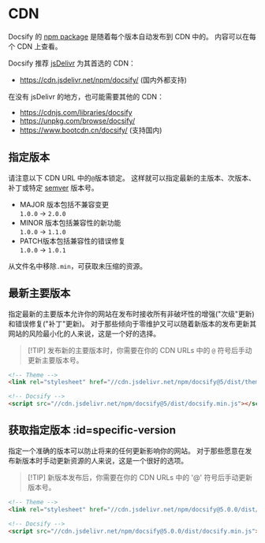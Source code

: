 # CDN

Docsify 的 [npm package](https://www.npmjs.com/package/docsify) 是随着每个版本自动发布到 CDN 中的。 内容可以在每个 CDN 上查看。

Docsify 推荐 [jsDelivr](//cdn.jsdelivr.net) 为其首选的 CDN：

- https://cdn.jsdelivr.net/npm/docsify/ (国内外都支持)

在没有 jsDelivr 的地方，也可能需要其他的 CDN：

- https://cdnjs.com/libraries/docsify
- https://unpkg.com/browse/docsify/
- https://www.bootcdn.cn/docsify/ (支持国内)

## 指定版本

请注意以下 CDN URL 中的`@`版本锁定。 这样就可以指定最新的主版本、次版本、补丁或特定 [semver](https://semver.org) 版本号。

- MAJOR 版本包括不兼容变更<br>
  `1.0.0` → `2.0.0`
- MINOR 版本包括兼容性的新功能<br>
  `1.0.0` → `1.1.0`
- PATCH版本包括兼容性的错误修复<br>
  `1.0.0` → `1.0.1`

从文件名中移除`.min`，可获取未压缩的资源。

## 最新主要版本

指定最新的主要版本允许你的网站在发布时接收所有非破坏性的增强("次级"更新)和错误修复("补丁"更新)。 对于那些倾向于零维护又可以随着新版本的发布更新其网站的风险最小化的人来说，这是一个好的选择。

> [!TIP] 发布新的主要版本时，你需要在你的 CDN URLs 中的 `@` 符号后手动更新主要版本号。

<!-- prettier-ignore -->

```html
<!-- Theme -->
<link rel="stylesheet" href="//cdn.jsdelivr.net/npm/docsify@5/dist/themes/addons/vue.min.css" />

<!-- Docsify -->
<script src="//cdn.jsdelivr.net/npm/docsify@5/dist/docsify.min.js"></script>
```

## 获取指定版本 :id=specific-version

指定一个准确的版本可以防止将来的任何更新影响你的网站。 对于那些愿意在发布新版本时手动更新资源的人来说，这是一个很好的选项。

> [!TIP] 新版本发布后，你需要在你的 CDN URLs 中的 '@' 符号后手动更新版本号。

<!-- prettier-ignore -->

```html
<!-- Theme -->
<link rel="stylesheet" href="//cdn.jsdelivr.net/npm/docsify@5.0.0/dist/themes/addons/vue.min.css" />

<!-- Docsify -->
<script src="//cdn.jsdelivr.net/npm/docsify@5.0.0/dist/docsify.min.js"></script>
```
